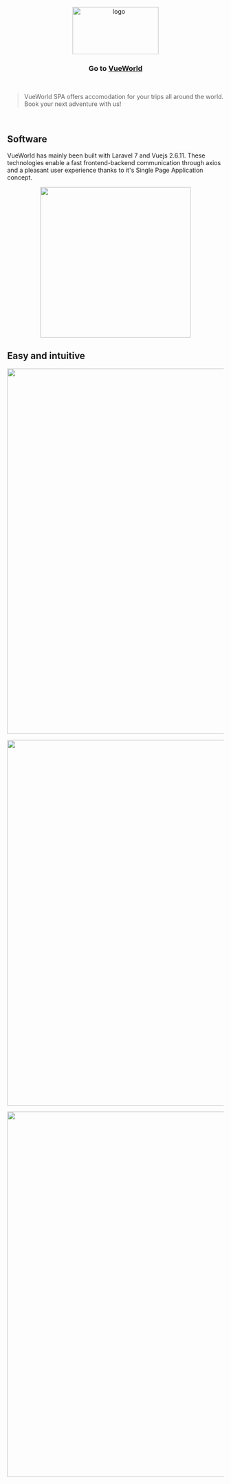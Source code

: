 <p align="center">
    <a href="https://vueworld.herokuapp.com/" target="_blank">
        <img src="https://raw.githubusercontent.com/AdrianDanlos/VueWorld/master/public/images/landing/brand.png" alt="logo" width="200"            height="110"/>
    </a>
</p>
<h3 align="center">Go to 
  <a href="https://vueworld.herokuapp.com/" target="_blank">VueWorld</a>
</h3>
<br>

> VueWorld SPA offers accomodation for your trips all around the world. Book your next adventure with us!

<br>

## Software
<p>VueWorld has mainly been built with Laravel 7 and Vuejs 2.6.11. These technologies enable a fast frontend-backend communication through axios and a pleasant user experience thanks to it's Single Page Application concept.</p>
<p align="center">
<img src="https://raw.githubusercontent.com/AdrianDanlos/VueWorld/master/public/images/general/laravel-vue.png" width="350">
</p>

## Easy and intuitive
<p align="center">
<img src="https://raw.githubusercontent.com/AdrianDanlos/VueWorld/master/public/images/general/landing-screenshot.jpg" width="850">
</p>
<p align="center">
<img src="https://raw.githubusercontent.com/AdrianDanlos/VueWorld/master/public/images/general/bookables.jpg" width="850">
</p>
<p align="center">
<img src="https://raw.githubusercontent.com/AdrianDanlos/VueWorld/master/public/images/general/bookable.png" width="850">
</p>
